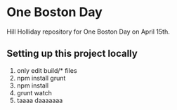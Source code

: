 # One Boston Day

Hill Holliday repository for One Boston Day on April 15th.

## Setting up this project locally
1.  only edit build/* files
2.  npm install grunt
3.  npm install
4.  grunt watch
5.  taaaa daaaaaaa
